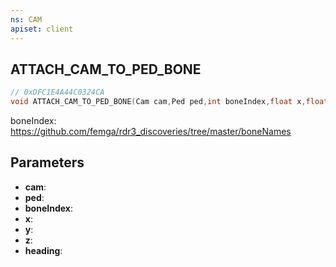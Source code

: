 ```yaml
---
ns: CAM
apiset: client
---
```

## ATTACH_CAM_TO_PED_BONE

```c
// 0xDFC1E4A44C0324CA
void ATTACH_CAM_TO_PED_BONE(Cam cam,Ped ped,int boneIndex,float x,float y,float z,BOOL heading);
```

boneIndex: https://github.com/femga/rdr3_discoveries/tree/master/boneNames

## Parameters
* **cam**:
* **ped**:
* **boneIndex**:
* **x**:
* **y**:
* **z**:
* **heading**:



